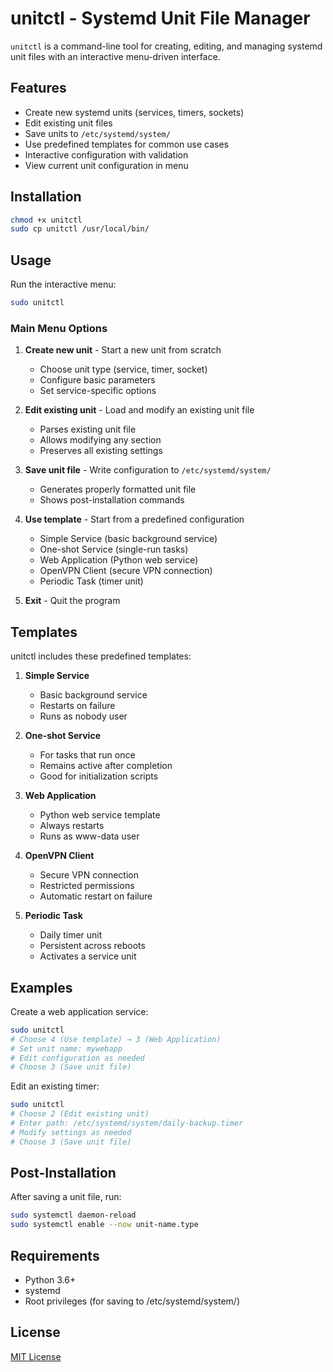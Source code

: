 # unitctl - Systemd Unit File Manager

`unitctl` is a command-line tool for creating, editing, and managing systemd unit files with an interactive menu-driven interface.

## Features

- Create new systemd units (services, timers, sockets)
- Edit existing unit files
- Save units to `/etc/systemd/system/`
- Use predefined templates for common use cases
- Interactive configuration with validation
- View current unit configuration in menu

## Installation

```bash
chmod +x unitctl
sudo cp unitctl /usr/local/bin/
```

## Usage

Run the interactive menu:
```bash
sudo unitctl
```

### Main Menu Options

1. **Create new unit** - Start a new unit from scratch
   - Choose unit type (service, timer, socket)
   - Configure basic parameters
   - Set service-specific options

2. **Edit existing unit** - Load and modify an existing unit file
   - Parses existing unit file
   - Allows modifying any section
   - Preserves all existing settings

3. **Save unit file** - Write configuration to `/etc/systemd/system/`
   - Generates properly formatted unit file
   - Shows post-installation commands

4. **Use template** - Start from a predefined configuration
   - Simple Service (basic background service)
   - One-shot Service (single-run tasks)
   - Web Application (Python web service)
   - OpenVPN Client (secure VPN connection)
   - Periodic Task (timer unit)

5. **Exit** - Quit the program

## Templates

unitctl includes these predefined templates:

1. **Simple Service**
   - Basic background service
   - Restarts on failure
   - Runs as nobody user

2. **One-shot Service**
   - For tasks that run once
   - Remains active after completion
   - Good for initialization scripts

3. **Web Application**
   - Python web service template
   - Always restarts
   - Runs as www-data user

4. **OpenVPN Client**
   - Secure VPN connection
   - Restricted permissions
   - Automatic restart on failure

5. **Periodic Task**
   - Daily timer unit
   - Persistent across reboots
   - Activates a service unit

## Examples

Create a web application service:
```bash
sudo unitctl
# Choose 4 (Use template) → 3 (Web Application)
# Set unit name: mywebapp
# Edit configuration as needed
# Choose 3 (Save unit file)
```

Edit an existing timer:
```bash
sudo unitctl
# Choose 2 (Edit existing unit)
# Enter path: /etc/systemd/system/daily-backup.timer
# Modify settings as needed
# Choose 3 (Save unit file)
```

## Post-Installation

After saving a unit file, run:
```bash
sudo systemctl daemon-reload
sudo systemctl enable --now unit-name.type
```

## Requirements

- Python 3.6+
- systemd
- Root privileges (for saving to /etc/systemd/system/)

## License

[MIT License](LICENSE)
